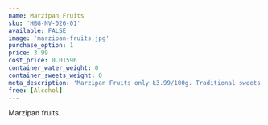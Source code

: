 ```yaml
---
name: Marzipan Fruits
sku: 'HBG-NV-026-01'
available: FALSE
image: 'marzipan-fruits.jpg'
purchase_option: 1
price: 3.99
cost_price: 0.01596
container_water_weight: 0
container_sweets_weight: 0
meta_description: 'Marzipan Fruits only Ł3.99/100g. Traditional sweets and more at Humbugs Confectionery Store. Specialists in satisfying your sweet tooth!'
free: [Alcohol]
---
```

Marzipan fruits.